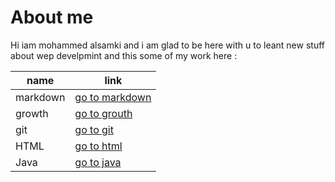 # About me 

Hi iam mohammed alsamki and i am glad to be here with u to leant new stuff about wep develpmint and this some of my work here :

name  | link
------------ | -------------
markdown | [go to markdown](https://mohammedalsamki.github.io/reading-notes/markdown)
growth | [go to grouth](https://mohammedalsamki.github.io/reading-notes/growth)
git | [go to git](https://mohammedalsamki.github.io/reading-notes/git)
HTML | [go to html](https://mohammedalsamki.github.io/reading-notes/html)
Java | [go to java](https://mohammedalsamki.github.io/reading-notes/java)